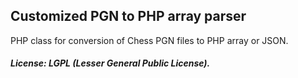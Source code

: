 ## Customized PGN to PHP array parser
PHP class for conversion of Chess PGN files to PHP array or JSON.


##### License: LGPL (Lesser General Public License).
